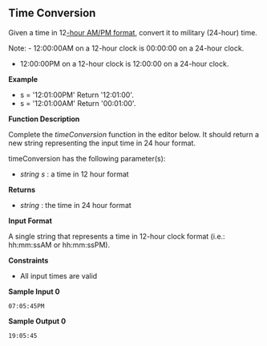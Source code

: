 ## Time Conversion

Given a time in 12[-hour AM/PM format](https://en.wikipedia.org/wiki/12-hour_clock), convert it to military (24-hour) time.

Note: - 12:00:00AM on a 12-hour clock is 00:00:00 on a 24-hour clock.

- 12:00:00PM on a 12-hour clock is 12:00:00 on a 24-hour clock.

**Example**

- s = '12:01:00PM'
  Return '12:01:00'.
- s = '12:01:00AM'
  Return '00:01:00'.

**Function Description**

Complete the _timeConversion_ function in the editor below. It should return a new string representing the input time in 24 hour format.

timeConversion has the following parameter(s):

- _string s_ : a time in 12 hour format

**Returns**

- _string_ : the time in 24 hour format

**Input Format**

A single string that represents a time in 12-hour clock format (i.e.: hh:mm:ssAM or hh:mm:ssPM).

**Constraints**

- All input times are valid

**Sample Input 0**

```
07:05:45PM
```

**Sample Output 0**

```
19:05:45
```
